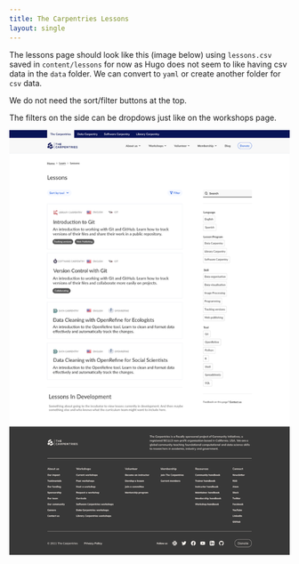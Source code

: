 ```yaml
---
title: The Carpentries Lessons
layout: single
---
```




The lessons page should look like this (image below) using `lessons.csv` saved in `content/lessons` for now as Hugo does not seem to like having csv data in the `data` folder.  We can convert to `yaml` or create another folder for `csv` data.

We do not need the sort/filter buttons at the top.

The filters on the side can be dropdows just like on the workshops page.

![lessons page mockup](./lessons-page.png)
